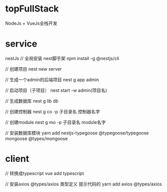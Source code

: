 
# topFullStack
NodeJs + VueJs全栈开发

# service
nestJs 
// 全局安装 nest脚手架
npm install -g @nestjs/cli 

// 创建项目
nest new server 

// 生成一个admin的后端项目
nest g app admin

// 启动项目（子项目）
nest start -w admin(项目名)

// 生成数据库
nest g lib db

// 创建控制器
nest g co -p 子目录名 控制器名字

// 创建module
nest g mo -p 子目录名 module名字

// 安装数据库模块
yarn add nestjs-typegoose @typegoose/typegoose mongoose @types/mongoose

# client
// 转换成typescript
vue add typescript

// 安装axios @types/axios 类型定义 提示代码的
yarn add axios @types/axios
